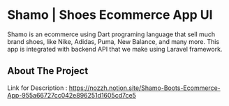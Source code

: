 # Shamo | Shoes Ecommerce App UI

Shamo is an ecommerce using Dart programing language that sell much brand shoes, like Nike, Adidas, Puma, New Balance, and many more. This app is integrated with backend API that we make using Laravel framework.

<!-- ABOUT THE PROJECT -->
## About The Project

Link for Description : 
https://nozzh.notion.site/Shamo-Boots-Ecommerce-App-955a66727cc042e896251d1605cd7ce5

